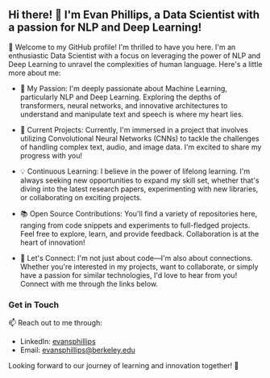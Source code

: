 ## Hi there! 👋 I'm Evan Phillips, a Data Scientist with a passion for NLP and Deep Learning!

🌟 Welcome to my GitHub profile! I'm thrilled to have you here. I'm an enthusiastic Data Scientist with a focus on leveraging the power of NLP and Deep Learning to unravel the complexities of human language. Here's a little more about me:

- 🧠 My Passion: I'm deeply passionate about Machine Learning, particularly NLP and Deep Learning. Exploring the depths of transformers, neural networks, and innovative architectures to understand and manipulate text and speech is where my heart lies.

- 🚀 Current Projects: Currently, I'm immersed in a project that involves utilizing Convolutional Neural Networks (CNNs) to tackle the challenges of handling complex text, audio, and image data. I'm excited to share my progress with you!

- 💡 Continuous Learning: I believe in the power of lifelong learning. I'm always seeking new opportunities to expand my skill set, whether that's diving into the latest research papers, experimenting with new libraries, or collaborating on exciting projects.

- 📚 Open Source Contributions: You'll find a variety of repositories here, ranging from code snippets and experiments to full-fledged projects. Feel free to explore, learn, and provide feedback. Collaboration is at the heart of innovation!

- 🤝 Let's Connect: I'm not just about code—I'm also about connections. Whether you're interested in my projects, want to collaborate, or simply have a passion for similar technologies, I'd love to hear from you! Connect with me through the links below.

### Get in Touch

📫 Reach out to me through:
- LinkedIn: [evansphillips](https://www.linkedin.com/in/evansphillips/)
- Email: evansphillips@berkeley.edu

Looking forward to our journey of learning and innovation together! 🚀
